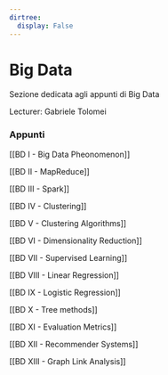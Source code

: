 ```yaml
---
dirtree:
  display: False
---
```


# Big Data

Sezione dedicata agli appunti di Big Data

Lecturer: Gabriele Tolomei

### Appunti

[[BD I - Big Data Pheonomenon]]

[[BD II - MapReduce]]

[[BD III - Spark]]

[[BD IV - Clustering]]

[[BD V - Clustering Algorithms]]

[[BD VI - Dimensionality Reduction]]

[[BD VII - Supervised Learning]]

[[BD VIII - Linear Regression]]

[[BD IX - Logistic Regression]]

[[BD X - Tree methods]]

[[BD XI - Evaluation Metrics]]

[[BD XII - Recommender Systems]]

[[BD XIII - Graph Link Analysis]]